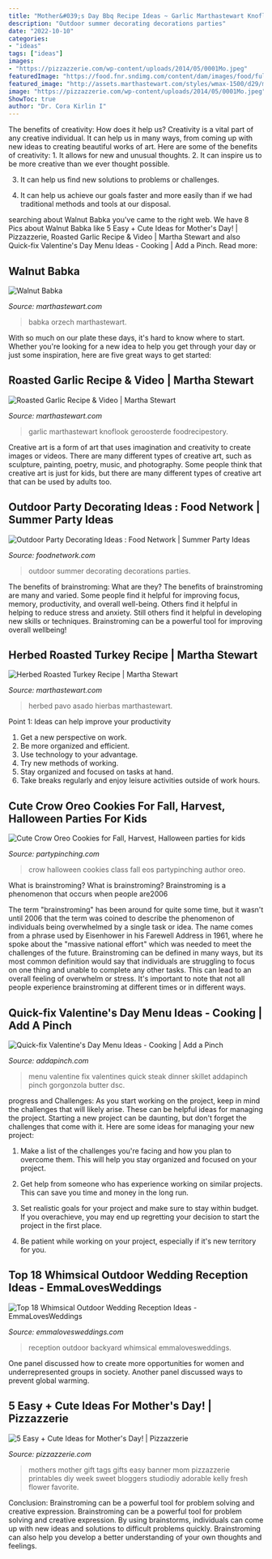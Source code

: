 ```yaml
---
title: "Mother&#039;s Day Bbq Recipe Ideas ~ Garlic Marthastewart Knoflook Geroosterde Foodrecipestory"
description: "Outdoor summer decorating decorations parties"
date: "2022-10-10"
categories:
- "ideas"
tags: ["ideas"]
images:
- "https://pizzazzerie.com/wp-content/uploads/2014/05/0001Mo.jpeg"
featuredImage: "https://food.fnr.sndimg.com/content/dam/images/food/fullset/2012/4/10/0/summerparties_party-ready-spaces6_s4x3.jpg.rend.hgtvcom.616.822.suffix/1371606348541.jpeg"
featured_image: "http://assets.marthastewart.com/styles/wmax-1500/d29/med105471_0410_roasted_garlic/med105471_0410_roasted_garlic_sq.jpg?itok=Hljz4YMr"
image: "https://pizzazzerie.com/wp-content/uploads/2014/05/0001Mo.jpeg"
ShowToc: true
author: "Dr. Cora Kirlin I"
---
```



The benefits of creativity: How does it help us?
Creativity is a vital part of any creative individual. It can help us in many ways, from coming up with new ideas to creating beautiful works of art. Here are some of the benefits of creativity: 1. It allows for new and unusual thoughts.
2. It can inspire us to be more creative than we ever thought possible.

3. It can help us find new solutions to problems or challenges.

4. It can help us achieve our goals faster and more easily than if we had traditional methods and tools at our disposal.

	

		
searching about Walnut Babka you've came to the right web. We have 8 Pics about Walnut Babka like 5 Easy + Cute Ideas for Mother&#039;s Day! | Pizzazzerie, Roasted Garlic Recipe &amp; Video | Martha Stewart and also Quick-fix Valentine&#039;s Day Menu Ideas - Cooking | Add a Pinch. Read more:
		
    
## Walnut Babka

<img loading=lazy src="https://assets.marthastewart.com/styles/wmax-1500/d24/walnut-babka-110-d111661/walnut-babka-110-d111661_horiz.jpg?itok=iH_i_X5Z" onerror="this.onerror=null;this.src='https://tse1.mm.bing.net/th?id=OIP.CAAYjD5S54E76CiutEzTCgHaEK&amp;pid=15.1';" alt="Walnut Babka">

_Source: marthastewart.com_

>babka orzech marthastewart. 

	

With so much on our plate these days, it's hard to know where to start. Whether you're looking for a new idea to help you get through your day or just some inspiration, here are five great ways to get started: 

    
## Roasted Garlic Recipe &amp; Video | Martha Stewart

<img loading=lazy src="http://assets.marthastewart.com/styles/wmax-1500/d29/med105471_0410_roasted_garlic/med105471_0410_roasted_garlic_sq.jpg?itok=Hljz4YMr" onerror="this.onerror=null;this.src='https://tse2.mm.bing.net/th?id=OIP.VL7-JKNB38ve7nTpsXEENAHaHa&amp;pid=15.1';" alt="Roasted Garlic Recipe &amp; Video | Martha Stewart">

_Source: marthastewart.com_

>garlic marthastewart knoflook geroosterde foodrecipestory. 

	

Creative art is a form of art that uses imagination and creativity to create images or videos. There are many different types of creative art, such as sculpture, painting, poetry, music, and photography. Some people think that creative art is just for kids, but there are many different types of creative art that can be used by adults too.

    
## Outdoor Party Decorating Ideas : Food Network | Summer Party Ideas

<img loading=lazy src="https://food.fnr.sndimg.com/content/dam/images/food/fullset/2012/4/10/0/summerparties_party-ready-spaces6_s4x3.jpg.rend.hgtvcom.616.822.suffix/1371606348541.jpeg" onerror="this.onerror=null;this.src='https://tse4.mm.bing.net/th?id=OIP.e3M5rZU_-5T6m1oVbLwWLAHaJ4&amp;pid=15.1';" alt="Outdoor Party Decorating Ideas : Food Network | Summer Party Ideas">

_Source: foodnetwork.com_

>outdoor summer decorating decorations parties. 

	

The benefits of brainstroming: What are they?
The benefits of brainstroming are many and varied. Some people find it helpful for improving focus, memory, productivity, and overall well-being. Others find it helpful in helping to reduce stress and anxiety. Still others find it helpful in developing new skills or techniques. Brainstroming can be a powerful tool for improving overall wellbeing!

    
## Herbed Roasted Turkey Recipe | Martha Stewart

<img loading=lazy src="https://assets.marthastewart.com/styles/wmax-1500/d14/ba_1107_turkey/ba_1107_turkey_horiz.jpg?itok=ylWfxNLB" onerror="this.onerror=null;this.src='https://tse2.mm.bing.net/th?id=OIP.P5yfKFMLA1y8tcLHPSSdsQHaEK&amp;pid=15.1';" alt="Herbed Roasted Turkey Recipe | Martha Stewart">

_Source: marthastewart.com_

>herbed pavo asado hierbas marthastewart. 

	

Point 1: Ideas can help improve your productivity
1. Get a new perspective on work.
2. Be more organized and efficient.
3. Use technology to your advantage.
4. Try new methods of working.
5. Stay organized and focused on tasks at hand.
6. Take breaks regularly and enjoy leisure activities outside of work hours.

    
## Cute Crow Oreo Cookies For Fall, Harvest, Halloween Parties For Kids

<img loading=lazy src="https://partypinching.com/wp-content/uploads/2016/11/3-5.jpg" onerror="this.onerror=null;this.src='https://tse1.mm.bing.net/th?id=OIP.HyM76XU838CYNcRknFhUXwHaHa&amp;pid=15.1';" alt="Cute Crow Oreo Cookies for Fall, Harvest, Halloween parties for kids">

_Source: partypinching.com_

>crow halloween cookies class fall eos partypinching author oreo. 

	

What is brainstroming?
What is brainstroming? Brainstroming is a phenomenon that occurs when people are2006

The term "brainstroming" has been around for quite some time, but it wasn't until 2006 that the term was coined to describe the phenomenon of individuals being overwhelmed by a single task or idea. The name comes from a phrase used by Eisenhower in his Farewell Address in 1961, where he spoke about the "massive national effort" which was needed to meet the challenges of the future. Brainstroming can be defined in many ways, but its most common definition would say that individuals are struggling to focus on one thing and unable to complete any other tasks. This can lead to an overall feeling of overwhelm or stress. It's important to note that not all people experience brainstroming at different times or in different ways.

    
## Quick-fix Valentine&#039;s Day Menu Ideas - Cooking | Add A Pinch

<img loading=lazy src="http://addapinch.com/wp-content/uploads/2016/02/quick-fix-valentines-day-menu-skillet-steak-DSC_8228-1.jpg" onerror="this.onerror=null;this.src='https://tse2.mm.bing.net/th?id=OIP.4zJNGvjNRXs204P2gbJLXwHaLJ&amp;pid=15.1';" alt="Quick-fix Valentine&#039;s Day Menu Ideas - Cooking | Add a Pinch">

_Source: addapinch.com_

>menu valentine fix valentines quick steak dinner skillet addapinch pinch gorgonzola butter dsc. 

	

progress and Challenges: As you start working on the project, keep in mind the challenges that will likely arise. These can be helpful ideas for managing the project.
Starting a new project can be daunting, but don't forget the challenges that come with it. Here are some ideas for managing your new project:
1. Make a list of the challenges you're facing and how you plan to overcome them. This will help you stay organized and focused on your project.

2. Get help from someone who has experience working on similar projects. This can save you time and money in the long run.

3. Set realistic goals for your project and make sure to stay within budget. If you overachieve, you may end up regretting your decision to start the project in the first place.

4. Be patient while working on your project, especially if it's new territory for you.

    
## Top 18 Whimsical Outdoor Wedding Reception Ideas - EmmaLovesWeddings

<img loading=lazy src="https://emmalovesweddings.com/wp-content/uploads/2017/09/trending-backyard-wedding-reception-ideas-with-lights.jpg" onerror="this.onerror=null;this.src='https://tse2.mm.bing.net/th?id=OIP.mU-eZgrmH0SD3Zl48TDH1QHaLH&amp;pid=15.1';" alt="Top 18 Whimsical Outdoor Wedding Reception Ideas - EmmaLovesWeddings">

_Source: emmalovesweddings.com_

>reception outdoor backyard whimsical emmalovesweddings. 

	

One panel discussed how to create more opportunities for women and underrepresented groups in society. Another panel discussed ways to prevent global warming.

    
## 5 Easy + Cute Ideas For Mother&#039;s Day! | Pizzazzerie

<img loading=lazy src="https://pizzazzerie.com/wp-content/uploads/2014/05/0001Mo.jpeg" onerror="this.onerror=null;this.src='https://tse3.mm.bing.net/th?id=OIP.VToufoG8EV9_3oYLQTXpHgHaJ7&amp;pid=15.1';" alt="5 Easy + Cute Ideas for Mother&#039;s Day! | Pizzazzerie">

_Source: pizzazzerie.com_

>mothers mother gift tags gifts easy banner mom pizzazzerie printables diy week sweet bloggers studiodiy adorable kelly fresh flower favorite. 

	

Conclusion: Brainstroming can be a powerful tool for problem solving and creative expression.
Brainstroming can be a powerful tool for problem solving and creative expression. By using brainstorms, individuals can come up with new ideas and solutions to difficult problems quickly. Brainstroming can also help you develop a better understanding of your own thoughts and feelings.

